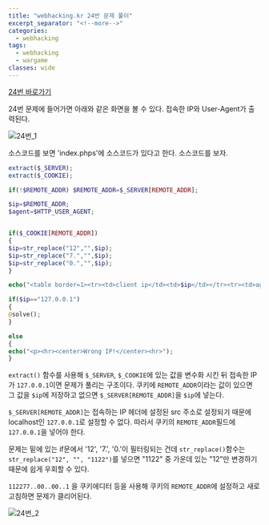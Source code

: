 ```yaml
---
title: "webhacking.kr 24번 문제 풀이"
excerpt_separator: "<!--more-->"
categories:
  - webhacking
tags:
  - webhacking
  - wargame
classes: wide
---
```


[24번 바로가기](http://webhacking.kr/challenge/bonus/bonus-4/)

24번 문제에 들어가면 아래와 같은 화면을 볼 수 있다. 접속한 IP와 User-Agent가 출력된다.

![24번_1](/img/24번_1.JPG)

소스코드를 보면 'index.phps'에 소스코드가 있다고 한다. 소스코드를 보자.

```php
extract($_SERVER);
extract($_COOKIE);

if(!$REMOTE_ADDR) $REMOTE_ADDR=$_SERVER[REMOTE_ADDR];

$ip=$REMOTE_ADDR;
$agent=$HTTP_USER_AGENT;


if($_COOKIE[REMOTE_ADDR])
{
$ip=str_replace("12","",$ip);
$ip=str_replace("7.","",$ip);
$ip=str_replace("0.","",$ip);
}

echo("<table border=1><tr><td>client ip</td><td>$ip</td></tr><tr><td>agent</td><td>$agent</td></tr></table>");

if($ip=="127.0.0.1")
{
@solve();
}

else
{
echo("<p><hr><center>Wrong IP!</center><hr>");
}
```

`extract()` 함수를 사용해 `$_SERVER`, `$_COOKIE`에 있는 값을 변수화 시킨 뒤 접속한 IP가 `127.0.0.1`이면 문제가 풀리는 구조이다.
쿠키에 `REMOTE_ADDR`이라는 값이 있으면 그 값을 `$ip`에 저장하고 없으면 `$_SERVER[REMOTE_ADDR]`을 `$ip`에 넣는다.


`$_SERVER[REMOTE_ADDR]`는 접속하는 IP 헤더에 설정된 src 주소로 설정되기 때문에 localhost인 `127.0.0.1`로 설정할 수 없다.
따라서 쿠키의 `REMOTE_ADDR`필드에 `127.0.0.1`을 넣어야 한다.


문제는 밑에 있는 if문에서 '12', '7.', '0.'이 필터링되는 건데 `str_replace()`함수는 `str_replace("12", "", "1122")`를 넣으면 "1122" 중 가운데 있는 "12"만 변경하기 때문에
쉽게 우회할 수 있다.

`112277..00..00..1` 을 쿠키에디터 등을 사용해 쿠키의 `REMOTE_ADDR`에 설정하고 새로고침하면 문제가 클리어된다.

![24번_2](/img/24번_2.JPG)
